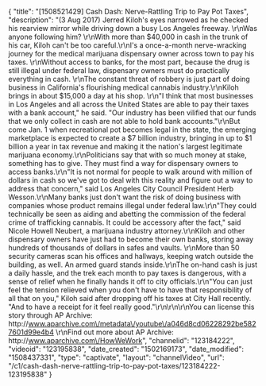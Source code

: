{
    "title": "[1508521429] Cash Dash: Nerve-Rattling Trip to Pay Pot Taxes",
    "description": "(3 Aug 2017) Jerred Kiloh's eyes narrowed as he checked his rearview mirror while driving down a busy Los Angeles freeway. \r\nWas anyone following him? \r\nWith more than $40,000 in cash in the trunk of his car, Kiloh can't be too careful.\r\nI's a once-a-month nerve-wracking journey for the medical marijuana dispensary owner across town to pay his taxes. \r\nWithout access to banks, for the most part, because the drug is still illegal under federal law, dispensary owners must do practically everything in cash. \r\nThe constant threat of robbery is just part of doing business in California's flourishing medical cannabis industry.\r\nKiloh brings in about $15,000 a day at his shop. \r\n\"I think that most businesses in Los Angeles and all across the United States are able to pay their taxes with a bank account,\" he said. \"Our industry has been vilified that our funds that we only collect in cash are not able to hold bank accounts.\"\r\nBut come Jan. 1 when recreational pot becomes legal in the state, the emerging marketplace is expected to create a $7 billion industry, bringing in up to $1 billion a year in tax revenue and making it the nation's largest legitimate marijuana economy.\r\nPoliticians say that with so much money at stake, something has to give. They must find a way for dispensary owners to access banks.\r\n\"It is not normal for people to walk around with million of dollars in cash so we've got to deal with this reality and figure out a way to address that concern,\" said Los Angeles City Council President Herb Wesson.\r\nMany banks just don't want the risk of doing business with companies whose product remains illegal under federal law.\r\n\"They could technically be seen as aiding and abetting the commission of the federal crime of trafficking cannabis. It could be accessory after the fact,\" said Nicole Howell Neubert, a marijuana industry attorney.\r\nKiloh and other dispensary owners have just had to become their own banks, storing away hundreds of thousands of dollars in safes and vaults. \r\nMore than 50 security cameras scan his offices and hallways, keeping watch outside the building, as well. An armed guard stands inside.\r\nThe on-hand cash is just a daily hassle, and the trek each month to pay taxes is dangerous, with a sense of relief when he finally hands it off to city officials.\r\n\"You can just feel the tension relieved when you don't have to have that responsibility of all that on you,\" Kiloh said after dropping off his taxes at City Hall recently. \"And to have a receipt for it feel really good.\"\r\n\r\n\r\nYou can license this story through AP Archive: http:\/\/www.aparchive.com\/metadata\/youtube\/a046d8cd06228292be5827601d99e4b4 \r\nFind out more about AP Archive: http:\/\/www.aparchive.com\/HowWeWork",
    "channelid": "123184222",
    "videoid": "123195838",
    "date_created": "1502169173",
    "date_modified": "1508437331",
    "type": "captivate",
    "layout": "channelVideo",
    "url": "\/c1\/cash-dash-nerve-rattling-trip-to-pay-pot-taxes\/123184222-123195838"
}